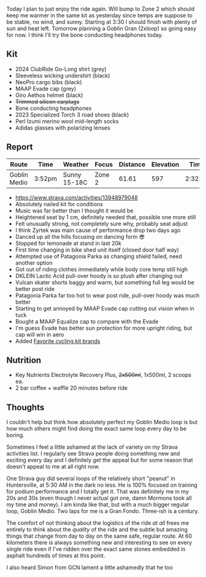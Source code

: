 Today I plan to just enjoy the ride again. Will bump to Zone 2 which should keep me warmer in the same kit as yesterday since temps are suppose to be stable, no wind, and sunny. Starting at 3:30 I should finish with plenty of sun and heat left. Tomorrow planning a Goblin Gran (2xloop) so going easy for now. I think I'll try the bone conducting headphones today.
## Kit

- 2024 ClubRide Go-Long shirt (grey)
- Sleeveless wicking undershirt (black)
- NeoPro cargo bibs (black)
- MAAP Evade cap (grey)
- Giro Aethos helmet (black)
- ~~Trimmed silicon earplugs~~
- Bone conducting headphones
- 2023 Specialized Torch 3 road shoes (black)
- Perl Izumi merino wool mid-length socks
- Adidas glasses with polarizing lenses
## Report

| Route        | Time   | Weather      | Focus  | Distance | Elevation | Time    | NPower | TSS |
| ------------ | ------ | ------------ | ------ | -------- | --------- | ------- | ------ | --- |
| Goblin Medio | 3:52pm | Sunny 15-18C | Zone 2 | 61.61    | 597       | 2:32:47 | 166    | 138 |

- https://www.strava.com/activities/13948979048
- Absolutely nailed kit for conditions
- Music was far better than I thought it would be
- Heightened seat by 1 cm, definitely needed that, possible one more still
- Felt unusually strong, not completely sure why, probably seat adjust
- I think Zyrtek was main cause of performance drop two days ago
- Danced up all the hills focusing on dancing form 😎
- Stopped for lemonade at stand in last 20k
- First time changing in bike shed unit itself (closed door half way)
- Attempted use of Patagonia Parka as changing shield failed, need another option
- Got out of riding clothes immediately while body core temp still high
- DKLEIN Lactic Acid pull-over hoody is so plush after changing out
- Vulcan skater shorts baggy and warm, but something full leg would be better post ride
- Patagonia Parka far too hot to wear post ride, pull-over hoody was much better
- Starting to get annoyed by MAAP Evade cap cutting out vision when in tuck
- Bought a MAAP Equalize cap to compare with the Evade
- I'm guess Evade has better sun protection for more upright riding, but cap will win in aero
- Added [Favorite cycling kit brands](../Favorite%20cycling%20kit%20brands.md)
## Nutrition

- Key Nutrients Electrolyte Recovery Plus, ~~2x500ml~~, 1x500ml, 2 scoops ea.
- 2 bar coffee + waffle 20 minutes before ride

## Thoughts

I couldn't help but think how absolutely perfect my Goblin Medio loop is but how much others might find doing the exact same loop every day to be boring. 

Sometimes I feel a little ashamed at the lack of variety on my Strava activities list. I regularly see Strava people doing something new and exciting every day and I definitely get the appeal but for some reason that doesn't appeal to me at all right now.

One Strava guy did several loops of the relatively short "peanut" in Huntersville, at 5:30 AM in the dark no less. He is 100% focused on training for podium performance and I totally get it. That was definitely me in my 20s and 30s (even though I never actual got one, damn Mormons took all my time and money). I am kinda like that, but with a much bigger regular loop, Goblin Medio. Two laps for me is a Gran Fondo. Three-ish is a century.

The comfort of not thinking about the logistics of the ride _at all_ frees me entirely to think about the _quality_ of the ride and the subtle but amazing things that change from day to day on the same safe, regular route. At 60 kilometers there is always something new and interesting to see on every single ride even if I've ridden over the exact same stones embedded in asphalt hundreds of times at this point.

I also heard Simon from GCN lament a little ashamedly that he too







